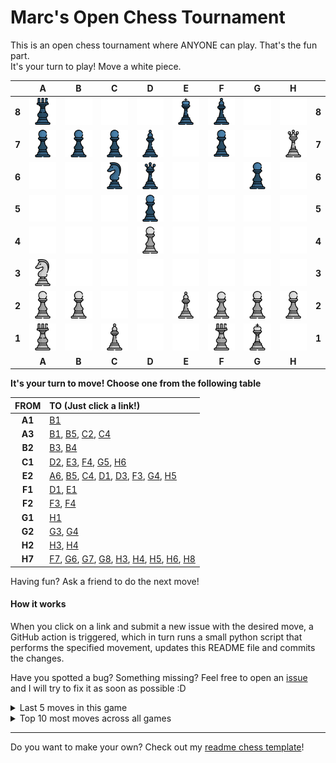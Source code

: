 # Marc's Open Chess Tournament

This is an open chess tournament where ANYONE can play. That's the fun part.  
It's your turn to play! Move a <!-- BEGIN TURN -->white<!-- END TURN --> piece.

<!-- BEGIN CHESS BOARD -->
|   | A | B | C | D | E | F | G | H |   |
|---|:-:|:-:|:-:|:-:|:-:|:-:|:-:|:-:|:-:|
| **8** | <img src="img/black/rook.png" width=50px> | <img src="img/blank.png" width=50px> | <img src="img/blank.png" width=50px> | <img src="img/blank.png" width=50px> | <img src="img/black/king.png" width=50px> | <img src="img/black/bishop.png" width=50px> | <img src="img/blank.png" width=50px> | <img src="img/blank.png" width=50px> | **8** |
| **7** | <img src="img/black/pawn.png" width=50px> | <img src="img/black/pawn.png" width=50px> | <img src="img/black/pawn.png" width=50px> | <img src="img/black/bishop.png" width=50px> | <img src="img/blank.png" width=50px> | <img src="img/black/pawn.png" width=50px> | <img src="img/blank.png" width=50px> | <img src="img/white/queen.png" width=50px> | **7** |
| **6** | <img src="img/blank.png" width=50px> | <img src="img/blank.png" width=50px> | <img src="img/black/knight.png" width=50px> | <img src="img/black/queen.png" width=50px> | <img src="img/blank.png" width=50px> | <img src="img/blank.png" width=50px> | <img src="img/black/pawn.png" width=50px> | <img src="img/blank.png" width=50px> | **6** |
| **5** | <img src="img/blank.png" width=50px> | <img src="img/blank.png" width=50px> | <img src="img/blank.png" width=50px> | <img src="img/black/pawn.png" width=50px> | <img src="img/blank.png" width=50px> | <img src="img/blank.png" width=50px> | <img src="img/blank.png" width=50px> | <img src="img/blank.png" width=50px> | **5** |
| **4** | <img src="img/blank.png" width=50px> | <img src="img/blank.png" width=50px> | <img src="img/blank.png" width=50px> | <img src="img/white/pawn.png" width=50px> | <img src="img/blank.png" width=50px> | <img src="img/blank.png" width=50px> | <img src="img/blank.png" width=50px> | <img src="img/blank.png" width=50px> | **4** |
| **3** | <img src="img/white/knight.png" width=50px> | <img src="img/blank.png" width=50px> | <img src="img/blank.png" width=50px> | <img src="img/blank.png" width=50px> | <img src="img/blank.png" width=50px> | <img src="img/blank.png" width=50px> | <img src="img/blank.png" width=50px> | <img src="img/blank.png" width=50px> | **3** |
| **2** | <img src="img/white/pawn.png" width=50px> | <img src="img/white/pawn.png" width=50px> | <img src="img/blank.png" width=50px> | <img src="img/blank.png" width=50px> | <img src="img/white/bishop.png" width=50px> | <img src="img/white/pawn.png" width=50px> | <img src="img/white/pawn.png" width=50px> | <img src="img/white/pawn.png" width=50px> | **2** |
| **1** | <img src="img/white/rook.png" width=50px> | <img src="img/blank.png" width=50px> | <img src="img/white/bishop.png" width=50px> | <img src="img/blank.png" width=50px> | <img src="img/blank.png" width=50px> | <img src="img/white/rook.png" width=50px> | <img src="img/white/king.png" width=50px> | <img src="img/blank.png" width=50px> | **1** |
|   | **A** | **B** | **C** | **D** | **E** | **F** | **G** | **H** |   |
<!-- END CHESS BOARD -->

**It's your turn to move! Choose one from the following table**
<!-- BEGIN MOVES LIST -->
|  FROM  | TO (Just click a link!) |
| :----: | :---------------------- |
| **A1** | [B1](https://github.com/marcizhu/marcizhu/issues/new?title=Chess%3A+Move+A1+to+B1&body=Please+do+not+change+the+title.+Just+click+%22Submit+new+issue%22.+You+don%27t+need+to+do+anything+else+%3AD) |
| **A3** | [B1](https://github.com/marcizhu/marcizhu/issues/new?title=Chess%3A+Move+A3+to+B1&body=Please+do+not+change+the+title.+Just+click+%22Submit+new+issue%22.+You+don%27t+need+to+do+anything+else+%3AD), [B5](https://github.com/marcizhu/marcizhu/issues/new?title=Chess%3A+Move+A3+to+B5&body=Please+do+not+change+the+title.+Just+click+%22Submit+new+issue%22.+You+don%27t+need+to+do+anything+else+%3AD), [C2](https://github.com/marcizhu/marcizhu/issues/new?title=Chess%3A+Move+A3+to+C2&body=Please+do+not+change+the+title.+Just+click+%22Submit+new+issue%22.+You+don%27t+need+to+do+anything+else+%3AD), [C4](https://github.com/marcizhu/marcizhu/issues/new?title=Chess%3A+Move+A3+to+C4&body=Please+do+not+change+the+title.+Just+click+%22Submit+new+issue%22.+You+don%27t+need+to+do+anything+else+%3AD) |
| **B2** | [B3](https://github.com/marcizhu/marcizhu/issues/new?title=Chess%3A+Move+B2+to+B3&body=Please+do+not+change+the+title.+Just+click+%22Submit+new+issue%22.+You+don%27t+need+to+do+anything+else+%3AD), [B4](https://github.com/marcizhu/marcizhu/issues/new?title=Chess%3A+Move+B2+to+B4&body=Please+do+not+change+the+title.+Just+click+%22Submit+new+issue%22.+You+don%27t+need+to+do+anything+else+%3AD) |
| **C1** | [D2](https://github.com/marcizhu/marcizhu/issues/new?title=Chess%3A+Move+C1+to+D2&body=Please+do+not+change+the+title.+Just+click+%22Submit+new+issue%22.+You+don%27t+need+to+do+anything+else+%3AD), [E3](https://github.com/marcizhu/marcizhu/issues/new?title=Chess%3A+Move+C1+to+E3&body=Please+do+not+change+the+title.+Just+click+%22Submit+new+issue%22.+You+don%27t+need+to+do+anything+else+%3AD), [F4](https://github.com/marcizhu/marcizhu/issues/new?title=Chess%3A+Move+C1+to+F4&body=Please+do+not+change+the+title.+Just+click+%22Submit+new+issue%22.+You+don%27t+need+to+do+anything+else+%3AD), [G5](https://github.com/marcizhu/marcizhu/issues/new?title=Chess%3A+Move+C1+to+G5&body=Please+do+not+change+the+title.+Just+click+%22Submit+new+issue%22.+You+don%27t+need+to+do+anything+else+%3AD), [H6](https://github.com/marcizhu/marcizhu/issues/new?title=Chess%3A+Move+C1+to+H6&body=Please+do+not+change+the+title.+Just+click+%22Submit+new+issue%22.+You+don%27t+need+to+do+anything+else+%3AD) |
| **E2** | [A6](https://github.com/marcizhu/marcizhu/issues/new?title=Chess%3A+Move+E2+to+A6&body=Please+do+not+change+the+title.+Just+click+%22Submit+new+issue%22.+You+don%27t+need+to+do+anything+else+%3AD), [B5](https://github.com/marcizhu/marcizhu/issues/new?title=Chess%3A+Move+E2+to+B5&body=Please+do+not+change+the+title.+Just+click+%22Submit+new+issue%22.+You+don%27t+need+to+do+anything+else+%3AD), [C4](https://github.com/marcizhu/marcizhu/issues/new?title=Chess%3A+Move+E2+to+C4&body=Please+do+not+change+the+title.+Just+click+%22Submit+new+issue%22.+You+don%27t+need+to+do+anything+else+%3AD), [D1](https://github.com/marcizhu/marcizhu/issues/new?title=Chess%3A+Move+E2+to+D1&body=Please+do+not+change+the+title.+Just+click+%22Submit+new+issue%22.+You+don%27t+need+to+do+anything+else+%3AD), [D3](https://github.com/marcizhu/marcizhu/issues/new?title=Chess%3A+Move+E2+to+D3&body=Please+do+not+change+the+title.+Just+click+%22Submit+new+issue%22.+You+don%27t+need+to+do+anything+else+%3AD), [F3](https://github.com/marcizhu/marcizhu/issues/new?title=Chess%3A+Move+E2+to+F3&body=Please+do+not+change+the+title.+Just+click+%22Submit+new+issue%22.+You+don%27t+need+to+do+anything+else+%3AD), [G4](https://github.com/marcizhu/marcizhu/issues/new?title=Chess%3A+Move+E2+to+G4&body=Please+do+not+change+the+title.+Just+click+%22Submit+new+issue%22.+You+don%27t+need+to+do+anything+else+%3AD), [H5](https://github.com/marcizhu/marcizhu/issues/new?title=Chess%3A+Move+E2+to+H5&body=Please+do+not+change+the+title.+Just+click+%22Submit+new+issue%22.+You+don%27t+need+to+do+anything+else+%3AD) |
| **F1** | [D1](https://github.com/marcizhu/marcizhu/issues/new?title=Chess%3A+Move+F1+to+D1&body=Please+do+not+change+the+title.+Just+click+%22Submit+new+issue%22.+You+don%27t+need+to+do+anything+else+%3AD), [E1](https://github.com/marcizhu/marcizhu/issues/new?title=Chess%3A+Move+F1+to+E1&body=Please+do+not+change+the+title.+Just+click+%22Submit+new+issue%22.+You+don%27t+need+to+do+anything+else+%3AD) |
| **F2** | [F3](https://github.com/marcizhu/marcizhu/issues/new?title=Chess%3A+Move+F2+to+F3&body=Please+do+not+change+the+title.+Just+click+%22Submit+new+issue%22.+You+don%27t+need+to+do+anything+else+%3AD), [F4](https://github.com/marcizhu/marcizhu/issues/new?title=Chess%3A+Move+F2+to+F4&body=Please+do+not+change+the+title.+Just+click+%22Submit+new+issue%22.+You+don%27t+need+to+do+anything+else+%3AD) |
| **G1** | [H1](https://github.com/marcizhu/marcizhu/issues/new?title=Chess%3A+Move+G1+to+H1&body=Please+do+not+change+the+title.+Just+click+%22Submit+new+issue%22.+You+don%27t+need+to+do+anything+else+%3AD) |
| **G2** | [G3](https://github.com/marcizhu/marcizhu/issues/new?title=Chess%3A+Move+G2+to+G3&body=Please+do+not+change+the+title.+Just+click+%22Submit+new+issue%22.+You+don%27t+need+to+do+anything+else+%3AD), [G4](https://github.com/marcizhu/marcizhu/issues/new?title=Chess%3A+Move+G2+to+G4&body=Please+do+not+change+the+title.+Just+click+%22Submit+new+issue%22.+You+don%27t+need+to+do+anything+else+%3AD) |
| **H2** | [H3](https://github.com/marcizhu/marcizhu/issues/new?title=Chess%3A+Move+H2+to+H3&body=Please+do+not+change+the+title.+Just+click+%22Submit+new+issue%22.+You+don%27t+need+to+do+anything+else+%3AD), [H4](https://github.com/marcizhu/marcizhu/issues/new?title=Chess%3A+Move+H2+to+H4&body=Please+do+not+change+the+title.+Just+click+%22Submit+new+issue%22.+You+don%27t+need+to+do+anything+else+%3AD) |
| **H7** | [F7](https://github.com/marcizhu/marcizhu/issues/new?title=Chess%3A+Move+H7+to+F7&body=Please+do+not+change+the+title.+Just+click+%22Submit+new+issue%22.+You+don%27t+need+to+do+anything+else+%3AD), [G6](https://github.com/marcizhu/marcizhu/issues/new?title=Chess%3A+Move+H7+to+G6&body=Please+do+not+change+the+title.+Just+click+%22Submit+new+issue%22.+You+don%27t+need+to+do+anything+else+%3AD), [G7](https://github.com/marcizhu/marcizhu/issues/new?title=Chess%3A+Move+H7+to+G7&body=Please+do+not+change+the+title.+Just+click+%22Submit+new+issue%22.+You+don%27t+need+to+do+anything+else+%3AD), [G8](https://github.com/marcizhu/marcizhu/issues/new?title=Chess%3A+Move+H7+to+G8&body=Please+do+not+change+the+title.+Just+click+%22Submit+new+issue%22.+You+don%27t+need+to+do+anything+else+%3AD), [H3](https://github.com/marcizhu/marcizhu/issues/new?title=Chess%3A+Move+H7+to+H3&body=Please+do+not+change+the+title.+Just+click+%22Submit+new+issue%22.+You+don%27t+need+to+do+anything+else+%3AD), [H4](https://github.com/marcizhu/marcizhu/issues/new?title=Chess%3A+Move+H7+to+H4&body=Please+do+not+change+the+title.+Just+click+%22Submit+new+issue%22.+You+don%27t+need+to+do+anything+else+%3AD), [H5](https://github.com/marcizhu/marcizhu/issues/new?title=Chess%3A+Move+H7+to+H5&body=Please+do+not+change+the+title.+Just+click+%22Submit+new+issue%22.+You+don%27t+need+to+do+anything+else+%3AD), [H6](https://github.com/marcizhu/marcizhu/issues/new?title=Chess%3A+Move+H7+to+H6&body=Please+do+not+change+the+title.+Just+click+%22Submit+new+issue%22.+You+don%27t+need+to+do+anything+else+%3AD), [H8](https://github.com/marcizhu/marcizhu/issues/new?title=Chess%3A+Move+H7+to+H8&body=Please+do+not+change+the+title.+Just+click+%22Submit+new+issue%22.+You+don%27t+need+to+do+anything+else+%3AD) |
<!-- END MOVES LIST -->

Having fun? Ask a friend to do the next move!

#### How it works

When you click on a link and submit a new issue with the desired move, a GitHub action is triggered, which in turn runs a small python script that performs the specified movement, updates this README file and commits the changes.

Have you spotted a bug? Something missing? Feel free to open an [issue](https://github.com/marcizhu/readme-chess/issues) and I will try to fix it as soon as possible :D


<details>
  <summary>Last 5 moves in this game</summary>
  <!-- BEGIN LAST MOVES -->

| Move | Author |
| :--: | :----- |
| `B8` to `C6` | [ @Jurymax99](https://github.com/Jurymax99) |
| `D2` to `D4` | [ @TomeuUris](https://github.com/TomeuUris) |
| `C8` to `D7` | [ @Jurymax99](https://github.com/Jurymax99) |
| `H8` to `H7` | [ @TomeuUris](https://github.com/TomeuUris) |
| `F6` to `H7` | [ @Jurymax99](https://github.com/Jurymax99) |

<!-- END LAST MOVES -->
</details>

<details>
  <summary>Top 10 most moves across all games</summary>
  <!-- BEGIN TOP MOVES -->

| Total moves |  User  |
| :---------: | :----- |
| 50 | [@marcizhu](https://github.com/marcizhu) |
| 16 | [@TomeuUris](https://github.com/TomeuUris) |
| 13 | [@Jurymax99](https://github.com/Jurymax99) |
| 12 | [@LibertyAm](https://github.com/LibertyAm) |
| 6 | [@JeppeSRC](https://github.com/JeppeSRC) |
| 3 | [@maximyudayev](https://github.com/maximyudayev) |
| 2 | [@Gaztin](https://github.com/Gaztin) |
| 2 | [@Darkempire78](https://github.com/Darkempire78) |
| 1 | [@raresica1234](https://github.com/raresica1234) |
| 1 | [@DaniGmzGnz](https://github.com/DaniGmzGnz) |

<!-- END TOP MOVES -->
</details>

---

Do you want to make your own? Check out my [readme chess template](https://github.com/marcizhu/readme-chess)!
